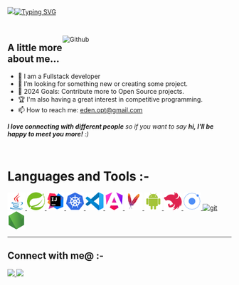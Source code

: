 <img src="https://media.giphy.com/media/VgCDAzcKvsR6OM0uWg/giphy.gif" width="50">[![Typing SVG](https://readme-typing-svg.demolab.com?font=Press+Start+2P&pause=1000&color=209652&background=FF8DEA00&center=true&vCenter=true&width=435&height=30&lines=HI%2C+I'm+Eden+Li)](https://git.io/typing-svg)

<br>

<img width="380" align="right" alt="Github"
src="https://raw.githubusercontent.com/Rishabh2804/Rishabh2804/master/Resources/Developer.gif" 
/> 

## A little more about me...  

- 🌱 I am a Fullstack developer
- 👯 I’m looking for something new or creating some project.
- 🥅 2024 Goals: Contribute more to Open Source projects.
- 🏆 I'm also having a great interest in competitive programming.
- 📫 How to reach me: eden.opt@gmail.com

 <em><b>I love connecting with different people</b> so if you want to say <b>hi, I'll be happy to meet you more!</b> :)</em>


<br>

# <b>Languages and Tools :-</b>
<p align="left"> 
 <!-- java -->
 <a 
    href="https://www.java.com" 
    target="_blank" rel="noreferrer"> 
    <img
        src="https://raw.githubusercontent.com/devicons/devicon/master/icons/java/java-original.svg"
        alt="java" width="40" height="40"
    /> 
 </a> 
 <!-- spring -->
 <a 
    href="https://www.java.com" 
    target="_blank" rel="noreferrer"> 
    <img
        src="https://raw.githubusercontent.com/devicons/devicon/master/icons/spring/spring-original.svg"
        alt="spring" width="40" height="40"
    /> 
 </a> 
 <!-- intellij -->
 <a 
    href="https://www.java.com" 
    target="_blank" rel="noreferrer"> 
    <img
        src="https://raw.githubusercontent.com/devicons/devicon/master/icons/intellij/intellij-original.svg"
        alt="intellij" width="40" height="40"
    /> 
 </a> 
  <!-- kubernetes -->
 <a 
    href="https://www.java.com" 
    target="_blank" rel="noreferrer"> 
    <img
        src="https://raw.githubusercontent.com/devicons/devicon/master/icons/kubernetes/kubernetes-original.svg"
        alt="intellij" width="40" height="40"
    /> 
 </a> 
 <!-- vs code -->
 <a 
    href="https://code.visualstudio.com/" 
    target="_blank" rel="noreferrer"> 
    <img
        src="https://raw.githubusercontent.com/github/explore/80688e429a7d4ef2fca1e82350fe8e3517d3494d/topics/visual-studio-code/visual-studio-code.png"
        alt="VS code" width="40" height="40"
    /> 
 </a> 
 <!-- angular -->
 <a 
    href="https://www.java.com" 
    target="_blank" rel="noreferrer"> 
    <img
        src="https://raw.githubusercontent.com/devicons/devicon/master/icons/angular/angular-original.svg"
        alt="java" width="40" height="40"
    /> 
 </a> 
 <!-- maven -->
 <a 
    href="https://www.java.com" 
    target="_blank" rel="noreferrer"> 
    <img
        src="https://raw.githubusercontent.com/devicons/devicon/master/icons/maven/maven-original.svg"
        alt="maven" width="40" height="40"
    /> 
 </a> 
 <!-- android -->
 <a 
    href="https://www.java.com" 
    target="_blank" rel="noreferrer"> 
    <img
        src="https://raw.githubusercontent.com/devicons/devicon/master/icons/android/android-original.svg"
        alt="java" width="40" height="40"
    /> 
 </a> 
 <!-- nestjs -->
 <a 
    href="https://www.java.com" 
    target="_blank" rel="noreferrer"> 
    <img
        src="https://raw.githubusercontent.com/devicons/devicon/master/icons/nestjs/nestjs-original.svg"
        alt="nestjs" width="40" height="40"
    /> 
 </a> 
 <!-- ionic -->
 <a 
    href="https://www.java.com" 
    target="_blank" rel="noreferrer"> 
    <img
        src="https://raw.githubusercontent.com/devicons/devicon/master/icons/ionic/ionic-original.svg"
        alt="ionic" width="40" height="40"
    /> 
 </a> 
 <!-- git -->
 <a 
    href="https://git-scm.com/"
    target="_blank" rel="noreferrer"> 
    <img
        src="https://www.vectorlogo.zone/logos/git-scm/git-scm-icon.svg" alt="git"
        width="40" height="40"
    /> 
 </a> 
 <!-- nodejs -->
 <a 
    href="https://www.java.com" 
    target="_blank" rel="noreferrer"> 
    <img
        src="https://raw.githubusercontent.com/devicons/devicon/master/icons/nodejs/nodejs-original.svg"
        alt="nodejs" width="40" height="40"
    /> 
 </a> 

<br>

</p> 

---
## <b>Connect with me@ :-</b>
<p>
<!-- Github -->
<a 
    target="_blank" 
    href="https://github.com/EdenStack">
    <img
        src="https://img.shields.io/badge/GitHub-000000?style=for-the-badge&logo=github&logoColor=white">
    </img>    
</a>
<!-- LinkedIn
<a 
    target="_blank"
    href="https://www.linkedin.com/in/shalini-bhatt-2606761bb/">
    <img
        src="https://img.shields.io/badge/-LinkedIn-0077B5?style=for-the-badge&logo=Linkedin&logoColor=white">
    </img>
</a>
<br>
-->
<!-- GMail -->
<a 
    target="_blank" 
    href="mailto:eden.opt@gmail.com">
    <img
        src="https://img.shields.io/badge/-Gmail-D14836?style=for-the-badge&logo=Gmail&logoColor=white">
    </img>    
</a>
<!-- Twitter
<a 
    target="_blank" 
    href="https://twitter.com/Shalini65464696">
    <img
        src="https://img.shields.io/badge/Twitter-0077B5?style=for-the-badge&logo=Twitter&logoColor=white">
    </img>
</a>
-->
</p>
